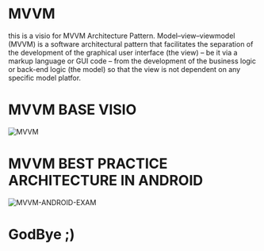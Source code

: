 # MVVM
this is a visio for MVVM Architecture Pattern.
Model–view–viewmodel (MVVM) is a software architectural pattern that facilitates the separation of the development of the graphical user interface (the view)
– be it via a markup language or GUI code – from the development of the business logic or back-end logic (the model) so that the view is not dependent on any
specific model platfor.
# MVVM BASE VISIO
![MVVM](https://user-images.githubusercontent.com/63051195/127159828-f1c3f798-838e-456b-a781-d229abede564.png)
# MVVM BEST PRACTICE ARCHITECTURE IN ANDROID
![MVVM-ANDROID-EXAM](https://user-images.githubusercontent.com/63051195/127159510-0e715862-9fc9-4128-a5f2-dd7a46b3f4ae.png)
# GodBye ;)
